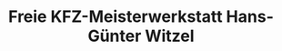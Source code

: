 ---
title: "Freie KFZ-Meisterwerkstatt Hans-Günter Witzel"
url: /grimmen/freie-kfz-meisterwerkstatt-hans-guenter-witzel/
shop: Autowerkstatt
---